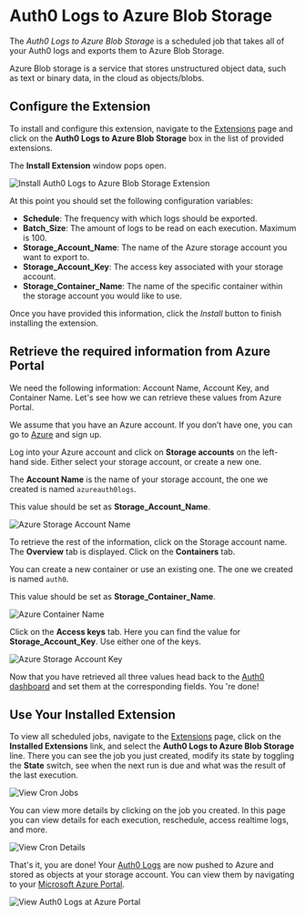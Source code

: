 # Auth0 Logs to Azure Blob Storage

The *Auth0 Logs to Azure Blob Storage* is a scheduled job that takes all of your Auth0 logs and exports them to Azure Blob Storage.

Azure Blob storage is a service that stores unstructured object data, such as text or binary data, in the cloud as objects/blobs.

## Configure the Extension

To install and configure this extension, navigate to the [Extensions](${manage_url}/#/extensions) page and click on the __Auth0 Logs to Azure Blob Storage__ box in the list of provided extensions.

The __Install Extension__ window pops open.

![Install Auth0 Logs to Azure Blob Storage Extension](/media/articles/extensions/azure/extension-mgmt-azure.png)

At this point you should set the following configuration variables:

- __Schedule__: The frequency with which logs should be exported.
- __Batch_Size__: The amount of logs to be read on each execution. Maximum is 100.
- __Storage_Account_Name__: The name of the Azure storage account you want to export to.
- __Storage_Account_Key__: The access key associated with your storage account.
- __Storage_Container_Name__: The name of the specific container within the storage account you would like to use.

Once you have provided this information, click the *Install* button to finish installing the extension.

## Retrieve the required information from Azure Portal

We need the following information: Account Name, Account Key, and Container Name. Let's see how we can retrieve these values from Azure Portal.

We assume that you have an Azure account. If you don’t have one, you can go to [Azure](http://azure.microsoft.com/) and sign up.

Log into your Azure account and click on __Storage accounts__ on the left-hand side. Either select your storage account, or create a new one.

The __Account Name__ is the name of your storage account, the one we created is named `azureauth0logs`.

This value should be set as __Storage_Account_Name__.

![Azure Storage Account Name](/media/articles/extensions/azure/storage-accnt-name.png)

To retrieve the rest of the information, click on the Storage account name. The __Overview__ tab is displayed. Click on the __Containers__ tab.

You can create a new container or use an existing one. The one we created is named `auth0`.

This value should be set as __Storage_Container_Name__.

![Azure Container Name](/media/articles/extensions/azure/storage-container-name.png)

Click on the __Access keys__ tab. Here you can find the value for __Storage_Account_Key__. Use either one of the keys.

![Azure Storage Account Key](/media/articles/extensions/azure/storage-accnt-key.png)

Now that you have retrieved all three values head back to the [Auth0 dashboard](${manage_url}) and set them at the corresponding fields. You 're done!


## Use Your Installed Extension

To view all scheduled jobs, navigate to the [Extensions](${manage_url}/#/extensions) page, click on the __Installed Extensions__ link, and select the __Auth0 Logs to Azure Blob Storage__ line. There you can see the job you just created, modify its state by toggling the __State__ switch, see when the next run is due and what was the result of the last execution.

![View Cron Jobs](/media/articles/extensions/azure/view-cron-jobs.png)

You can view more details by clicking on the job you created. In this page you can view details for each execution, reschedule, access realtime logs, and more.

![View Cron Details](/media/articles/extensions/azure/view-cron-details.png)

That's it, you are done! Your [Auth0 Logs](${manage_url}/#/logs) are now pushed to Azure and stored as objects at your storage account. You can view them by navigating to your [Microsoft Azure Portal](https://portal.azure.com).

![View Auth0 Logs at Azure Portal](/media/articles/extensions/azure/auth0-logs-at-azure.png)
